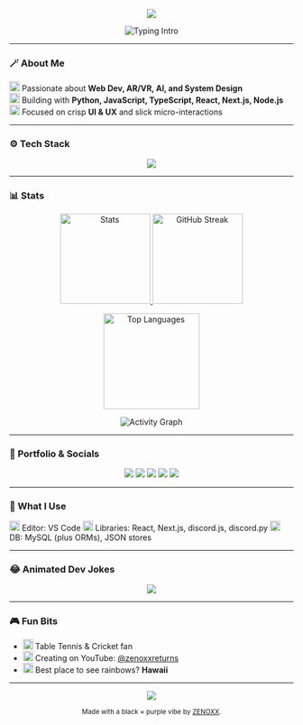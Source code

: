 <!-- THEME: Black x Purple | Author: ZENOXX -->
<p align="center">
  <img src="https://capsule-render.vercel.app/api?type=waving&height=200&color=9A4DFF&text=ZENOXX&fontAlign=50&fontAlignY=35&fontSize=70&fontColor=ffffff&desc=Full%20Stack%20Developer%20%7C%20Python%20%E2%80%A2%20JS%20%E2%80%A2%20TS&descAlign=50&descAlignY=60"/>
</p>

<p align="center">
  <img src="https://readme-typing-svg.demolab.com?font=Fira+Code&weight=700&size=28&pause=1000&color=9A4DFF&center=true&vCenter=true&width=1000&lines=Python+%7C+JavaScript+%7C+TypeScript;React.js+%2B+Next.js+%2B+Node.js;Discord.js+%2F+Discord.py;UI+%26+UX+%7C+Texture+Design;Always+building+cool+stuff+%F0%9F%94%A5" alt="Typing Intro" />
</p>

---

### 🪄 About Me
<p>
  <img src="https://cdn.jsdelivr.net/gh/twitter/twemoji@14.0.2/assets/svg/1f680.svg" width="18"/> Passionate about <b>Web Dev, AR/VR, AI, and System Design</b><br/>
  <img src="https://cdn.jsdelivr.net/gh/twitter/twemoji@14.0.2/assets/svg/1f4bb.svg" width="18"/> Building with <b>Python, JavaScript, TypeScript, React, Next.js, Node.js</b><br/>
  <img src="https://cdn.jsdelivr.net/gh/twitter/twemoji@14.0.2/assets/svg/1f58c.svg" width="18"/> Focused on crisp <b>UI & UX</b> and slick micro-interactions<br/>
</p>

---

### ⚙️ Tech Stack
<p align="center">
  <img src="https://skillicons.dev/icons?i=python,js,ts,react,nextjs,nodejs,html,css,discord,vscode,tailwind,figma&perline=8" />
</p>

---

### 📊 Stats
<p align="center">
  <a href="https://github.com/zenoxxbabes">
    <img height="160" src="https://github-readme-stats.vercel.app/api?username=zenoxxbabes&show_icons=true&bg_color=0D1117&title_color=9A4DFF&icon_color=9A4DFF&text_color=FFFFFF&hide_border=true" alt="Stats"/>
  </a>
  <a href="https://github.com/zenoxxbabes">
    <img height="160" src="https://streak-stats.demolab.com?user=zenoxxbabes&theme=radical&background=0D1117&ring=9A4DFF&fire=9A4DFF&currStreakLabel=9A4DFF&dates=FFFFFF&hide_border=true" alt="GitHub Streak"/>
  </a>
</p>
<p align="center">
  <a href="https://github.com/zenoxxbabes">
    <img height="170" src="https://github-readme-stats.vercel.app/api/top-langs/?username=zenoxxbabes&layout=compact&bg_color=0D1117&title_color=9A4DFF&text_color=FFFFFF&hide_border=true" alt="Top Languages"/>
  </a>
</p>
<p align="center">
  <img src="https://github-readme-activity-graph.vercel.app/graph?username=zenoxxbabes&theme=react-dark&bg_color=0D1117&color=9A4DFF&line=9A4DFF&point=FFFFFF&area=true&hide_border=true" alt="Activity Graph"/>
</p>

---

### 🔗 Portfolio & Socials
<p align="center">
  <a href="https://zenoxx.netlify.app/" target="_blank"><img src="https://img.shields.io/badge/%F0%9F%8C%90%20Portfolio-9A4DFF?style=for-the-badge&logo=firefox&logoColor=white"></a>
  <a href="https://github.com/zenoxxbabes" target="_blank"><img src="https://img.shields.io/badge/GitHub-0D1117?style=for-the-badge&logo=github&logoColor=white&labelColor=9A4DFF"></a>
  <a href="https://youtube.com/@zenoxxreturns" target="_blank"><img src="https://img.shields.io/badge/YouTube-0D1117?style=for-the-badge&logo=youtube&logoColor=white&labelColor=9A4DFF"></a>
  <a href="https://instagram.com/thezenoxx" target="_blank"><img src="https://img.shields.io/badge/Instagram-0D1117?style=for-the-badge&logo=instagram&logoColor=white&labelColor=9A4DFF"></a>
  <a href="https://discordapp.com/users/thezenoxx" target="_blank"><img src="https://img.shields.io/badge/Discord-0D1117?style=for-the-badge&logo=discord&logoColor=white&labelColor=9A4DFF"></a>
</p>

---

### 🧰 What I Use
<p>
  <img src="https://cdn.jsdelivr.net/gh/twitter/twemoji@14.0.2/assets/svg/1f5a5.svg" width="18"/> Editor: VS Code  
  <img src="https://cdn.jsdelivr.net/gh/twitter/twemoji@14.0.2/assets/svg/1f527.svg" width="18"/> Libraries: React, Next.js, discord.js, discord.py  
  <img src="https://cdn.jsdelivr.net/gh/twitter/twemoji@14.0.2/assets/svg/1f4be.svg" width="18"/> DB: MySQL (plus ORMs), JSON stores  
</p>

---

### 😂 Animated Dev Jokes
<p align="center">
  <img src="https://readme-typing-svg.demolab.com?font=Fira+Code&weight=600&size=22&pause=2000&color=9A4DFF&center=true&vCenter=true&width=900&lines=Why+do+JavaScript+developers+wear+glasses%3F+Because+they+don't+%60C%23%60.;My+code+never+has+bugs%E2%80%94it+just+develops+random+features.;I+told+my+computer+I+needed+a+break%E2%80%94it+said+%22No+problem%2C+I'll+go+to+sleep.%22;99+little+bugs+in+the+code...+Take+one+down%2C+patch+it+around...;There+are+only+2+hard+things+in+CS%3A+naming+things%2C+cache+invalidation%2C+and+off-by-one+errors."/>
</p>

---

### 🎮 Fun Bits
- <img src="https://cdn.jsdelivr.net/gh/twitter/twemoji@14.0.2/assets/svg/1f3d3.svg" width="18"/> Table Tennis & Cricket fan  
- <img src="https://cdn.jsdelivr.net/gh/twitter/twemoji@14.0.2/assets/svg/1f3a5.svg" width="18"/> Creating on YouTube: <a href="https://youtube.com/@zenoxxreturns">@zenoxxreturns</a>  
- <img src="https://cdn.jsdelivr.net/gh/twitter/twemoji@14.0.2/assets/svg/1f308.svg" width="18"/> Best place to see rainbows? <b>Hawaii</b>  

---

<p align="center">
  <img src="https://capsule-render.vercel.app/api?type=waving&color=9A4DFF&height=120&section=footer"/>
</p>

<p align="center">
  <sub>Made with a black × purple vibe by <a href="https://github.com/zenoxxbabes">ZENOXX</a>.</sub>
</p>
